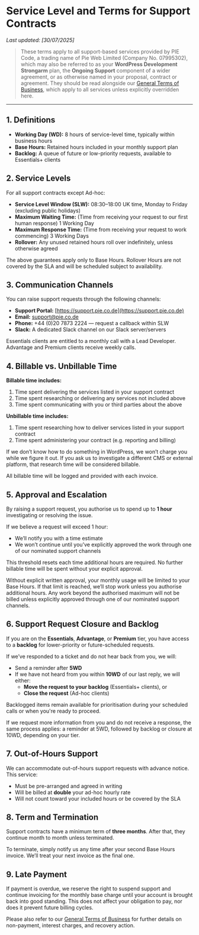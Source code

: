 # Service Level and Terms for Support Contracts

_Last updated: [30/07/2025]_
> These terms apply to all support-based services provided by PIE Code, a trading name of Pie Web Limited (Company No. 07995302), which may also be referred to as your **WordPress Development Strongarm** plan, the **Ongoing Support** component of a wider agreement, or as otherwise named in your proposal, contract or agreement. They should be read alongside our [General Terms of Business](/general), which apply to all services unless explicitly overridden here.

---

## 1. Definitions

- **Working Day (WD):** 8 hours of service-level time, typically within business hours
- **Base Hours:** Retained hours included in your monthly support plan
- **Backlog:** A queue of future or low-priority requests, available to Essentials+ clients

## 2. Service Levels

For all support contracts except Ad-hoc:

- **Service Level Window (SLW):** 08:30–18:00 UK time, Monday to Friday (excluding public holidays)
- **Maximum Waiting Time:** (Time from receiving your request to our first human response) 1 Working Day
- **Maximum Response Time:** (Time from receiving your request to work commencing) 3 Working Days
- **Rollover:** Any unused retained hours roll over indefinitely, unless otherwise agreed

The above guarantees apply only to Base Hours. Rollover Hours are not covered by the SLA and will be scheduled subject to availability.

## 3. Communication Channels

You can raise support requests through the following channels:

- **Support Portal:** [https://support.pie.co.de](https://support.pie.co.de)
- **Email:** [support@pie.co.de](mailto:support@pie.co.de)
- **Phone:** +44 (0)20 7873 2224 — request a callback within SLW
- **Slack:** A dedicated Slack channel on our Slack server/servers

Essentials clients are entitled to a monthly call with a Lead Developer. Advantage and Premium clients receive weekly calls.

## 4. Billable vs. Unbillable Time

**Billable time includes:**

1. Time spent delivering the services listed in your support contract
2. Time spent researching or delivering any services not included above
3. Time spent communicating with you or third parties about the above

**Unbillable time includes:**

1. Time spent researching how to deliver services listed in your support contract
2. Time spent administering your contract (e.g. reporting and billing)

If we don’t know how to do something in WordPress, we won’t charge you while we figure it out. If you ask us to investigate a different CMS or external platform, that research time will be considered billable.

All billable time will be logged and provided with each invoice.

## 5. Approval and Escalation

By raising a support request, you authorise us to spend up to **1 hour** investigating or resolving the issue.

If we believe a request will exceed 1 hour:

- We’ll notify you with a time estimate
- We won’t continue until you’ve explicitly approved the work through one of our nominated support channels

This threshold resets each time additional hours are required. No further billable time will be spent without your explicit approval.

Without explicit written approval, your monthly usage will be limited to your Base Hours. If that limit is reached, we’ll stop work unless you authorise additional hours. Any work beyond the authorised maximum will not be billed unless explicitly approved through one of our nominated support channels.

## 6. Support Request Closure and Backlog

If you are on the **Essentials**, **Advantage**, or **Premium** tier, you have access to a **backlog** for lower-priority or future-scheduled requests.

If we’ve responded to a ticket and do not hear back from you, we will:

- Send a reminder after **5WD**
- If we have not heard from you within **10WD** of our last reply, we will either:
  - **Move the request to your backlog** (Essentials+ clients), or
  - **Close the request** (Ad-hoc clients)

Backlogged items remain available for prioritisation during your scheduled calls or when you're ready to proceed.

If we request more information from you and do not receive a response, the same process applies: a reminder at 5WD, followed by backlog or closure at 10WD, depending on your tier.

## 7. Out-of-Hours Support

We can accommodate out-of-hours support requests with advance notice. This service:

- Must be pre-arranged and agreed in writing
- Will be billed at **double** your ad-hoc hourly rate
- Will not count toward your included hours or be covered by the SLA

## 8. Term and Termination

Support contracts have a minimum term of **three months**. After that, they continue month to month unless terminated.

To terminate, simply notify us any time after your second Base Hours invoice. We’ll treat your next invoice as the final one.

## 9. Late Payment

If payment is overdue, we reserve the right to suspend support and continue invoicing for the monthly base charge until your account is brought back into good standing. This does not affect your obligation to pay, nor does it prevent future billing cycles.

Please also refer to our [General Terms of Business](https://terms.pie.co.de/general) for further details on non-payment, interest charges, and recovery action.
